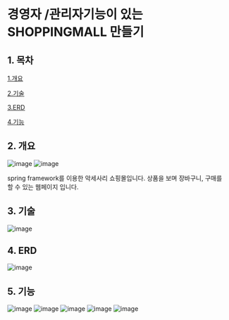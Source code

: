 # 경영자 /관리자기능이 있는 SHOPPINGMALL 만들기


## 1. 목차

[1.개요](#2-개요)

[2.기술](#3-기술)

[3.ERD](#4-ERD)

[4.기능](#5-기능)

## 2. 개요
![image](https://user-images.githubusercontent.com/96754807/152901012-356e510f-12b1-4396-892b-024743a7ba1d.png)
![image](https://user-images.githubusercontent.com/96754807/152901157-f6d2b48f-8de3-4845-bc1f-6472ec95006f.png)


spring framework를 이용한 악세사리 쇼핑몰입니다.
상품을 보며 장바구니, 구매를 할 수 있는 웹페이지 입니다.
## 3. 기술
![image](https://user-images.githubusercontent.com/96754807/152901116-233b5700-9ab9-410e-ab8a-4f978d08a393.png)
## 4. ERD
![image](https://user-images.githubusercontent.com/96754807/152901126-75e097eb-2639-48cc-9dd5-9f4b5b71fab0.png)
## 5. 기능
![image](https://user-images.githubusercontent.com/96754807/152901051-d5d332a9-bd23-40cd-af35-adb2f349019f.png)
![image](https://user-images.githubusercontent.com/96754807/152901058-cdeab2c2-8bd3-474e-9079-d7c1899b367d.png)
![image](https://user-images.githubusercontent.com/96754807/152901071-3294a565-21ff-4f2f-ab3a-5ddb9bcf9dfa.png)
![image](https://user-images.githubusercontent.com/96754807/152901077-909afd6e-9cfc-431f-be4f-40f982621094.png)
![image](https://user-images.githubusercontent.com/96754807/152901085-ae3d7cb0-26ab-47c7-b030-addaa985474c.png)



